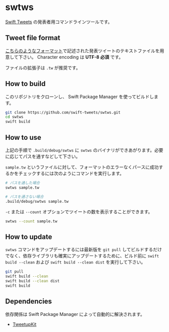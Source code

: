# swtws

[Swift Tweets](https://swift-tweets.github.io/) の発表者用コマンドラインツールです。

## Tweet file format

[こちらのようなフォーマット](https://gist.github.com/koher/6707cd98ea3a2c29f58c0fdecbe4825c)で記述された発表ツイートのテキストファイルを用意して下さい。 Character encoding は **UTF-8 必須** です。

ファイルの拡張子は `.tw` が推奨です。

## How to build

このリポジトリをクローンし、 Swift Package Manager を使ってビルドします。

```bash
git clone https://github.com/swift-tweets/swtws.git
cd swtws
swift build
```

## How to use

上記の手順で `.build/debug/swtws` に `swtws` のバイナリができあがります。必要に応じてパスを通すなどして下さい。

`sample.tw` というファイルに対して、フォーマットのエラーなくパースに成功するかをチェックするには次のようにコマンドを実行します。

```bash
# パスを通した場合
swtws sample.tw

# パスを通さない場合
.build/debug/swtws sample.tw
```

`-c` または `--count` オプションでツイートの数を表示することができます。

```bash
swtws --count sample.tw
```

## How to update

`swtws` コマンドをアップデートするには最新版を `git pull` してビルドするだけでなく、依存ライブラリも確実にアップデートするために、ビルド前に `swift build --clean` および `swift build --clean dist` を実行して下さい。

```bash
git pull
swift build --clean
swift build --clean dist
swift build
```

## Dependencies

依存関係は Swift Package Manager によって自動的に解決されます。

- [TweetupKit](https://github.com/swift-tweets/tweetup-kit)
